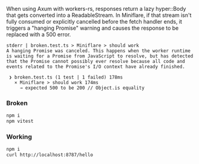 When using Axum with workers-rs, responses return a lazy hyper::Body that gets converted into a ReadableStream. 
In Miniflare, if that stream isn't fully consumed or explicitly cancelled before the fetch handler ends, it triggers a "hanging Promise" warning and causes the response to be replaced with a 500 error.

```
stderr | broken.test.ts > Miniflare > should work
A hanging Promise was canceled. This happens when the worker runtime is waiting for a Promise from JavaScript to resolve, but has detected that the Promise cannot possibly ever resolve because all code and events related to the Promise's I/O context have already finished.

 ❯ broken.test.ts (1 test | 1 failed) 178ms
   × Miniflare > should work 174ms
     → expected 500 to be 200 // Object.is equality
```


### Broken
```sh
npm i
npm vitest
```

### Working
```sh 
npm i
curl http://localhost:8787/hello
```
